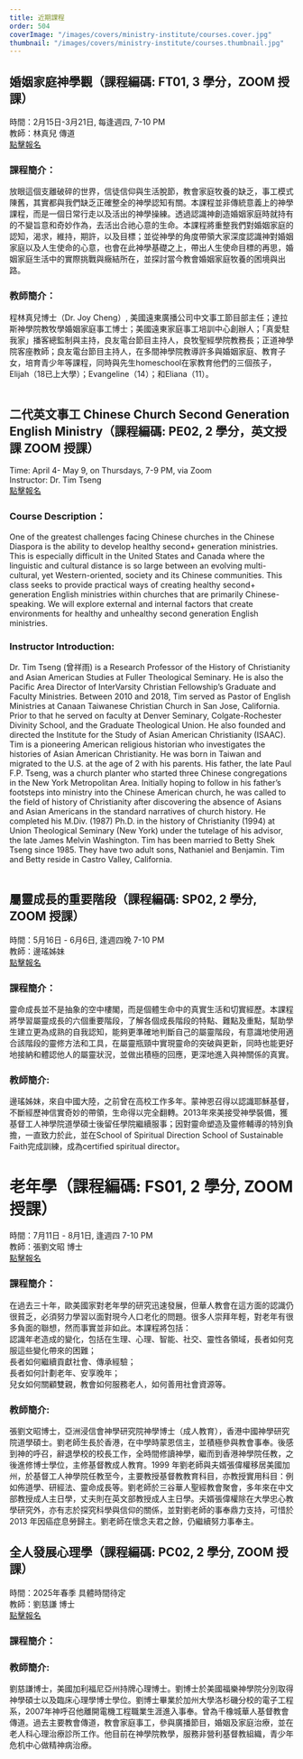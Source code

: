 ```yaml
---
title: 近期課程
order: 504
coverImage: "/images/covers/ministry-institute/courses.cover.jpg"
thumbnail: "/images/covers/ministry-institute/courses.thumbnail.jpg"
---
```


## 婚姻家庭神學觀（課程編碼: FT01, 3 學分，ZOOM 授課）
時間：2月15日-3月21日, 每逢週四, 7-10 PM\
教師：林真兒 傳道\
[點擊報名](https://form.jotform.com/232775166363159)

### 課程簡介：

放眼這個支離破碎的世界，信徒信仰與生活脫節，教會家庭牧養的缺乏，事工模式陳舊，其實都與我們缺乏正確整全的神學認知有關。本課程並非傳統意義上的神學課程，而是一個日常行走以及活出的神學操練。透過認識神創造婚姻家庭時就持有的不變旨意和奇妙作為，去活出合祂心意的生命。本課程將重整我們對婚姻家庭的認知，渴求，維持，期許，以及目標；並從神學的角度帶領大家深度認識神對婚姻家庭以及人生使命的心意，也會在此神學基礎之上，帶出人生使命目標的再思，婚姻家庭生活中的實際挑戰與癥結所在，並探討當今教會婚姻家庭牧養的困境與出路。

### 教師簡介：

程林真兒博士（Dr. Joy Cheng）, 美國遠東廣播公司中文事工節目部主任；達拉斯神學院教牧學婚姻家庭事工博士；美國遠東家庭事工培訓中心創辦人；「真愛駐我家」播客總監制與主持，良友電台節目主持人，良牧聖經學院教務長；正道神學院客座教師；良友電台節目主持人，在多間神學院教導許多與婚姻家庭、教育子女，培育青少年等課程，同時與先生homeschool在家教育他們的三個孩子，Elijah（18已上大學）；Evangeline（14）；和Eliana（11）。
</br>
</br>

## 二代英文事工 Chinese Church Second Generation English Ministry（課程編碼: PE02, 2 學分，英文授課 ZOOM 授課）
Time: April 4- May 9, on Thursdays, 7-9 PM, via Zoom\
Instructor: Dr. Tim Tseng\
[點擊報名](https://form.jotform.com/232775461924160)

### Course Description：

One of the greatest challenges facing Chinese churches in the Chinese Diaspora is the ability to develop healthy second+ generation ministries. This is especially difficult in the United States and Canada where the linguistic and cultural distance is so large between an evolving multi-cultural, yet Western-oriented, society and its Chinese communities. This class seeks to provide practical ways of creating healthy second+ generation English ministries within churches that are primarily Chinese-speaking. We will explore external and internal factors that create environments for healthy and unhealthy second generation English ministries.

### Instructor Introduction:
Dr. Tim Tseng (曾祥雨) is a Research Professor of the History of Christianity and Asian American Studies at Fuller Theological Seminary. He is also the Pacific Area Director of InterVarsity Christian Fellowship’s Graduate and Faculty Ministries. Between 2010 and 2018, Tim served as Pastor of English Ministries at Canaan Taiwanese Christian Church in San Jose, California. Prior to that he served on faculty at Denver Seminary, Colgate-Rochester Divinity School, and the Graduate Theological Union. He also founded and directed the Institute for the Study of Asian American Christianity (ISAAC). Tim is a pioneering American religious historian who investigates the histories of Asian American Christianity.
He was born in Taiwan and migrated to the U.S. at the age of 2 with his parents. His father, the late Paul F.P. Tseng, was a church planter who started three Chinese congregations in the New York Metropolitan Area. Initially hoping to follow in his father’s footsteps into ministry into the Chinese American church, he was called to the field of history of Christianity after discovering the absence of Asians and Asian Americans in the standard narratives of church history. He completed his M.Div. (1987) Ph.D. in the history of Christianity (1994) at Union Theological Seminary (New York) under the tutelage of his advisor, the late James Melvin Washington. Tim has been married to Betty Shek Tseng since 1985. They have two adult sons, Nathaniel and Benjamin. Tim and Betty reside in Castro Valley, California.
</br>
</br>

## 屬靈成長的重要階段（課程編碼: SP02, 2 學分, ZOOM 授課）
時間：5月16日 - 6月6日, 逢週四晚 7-10 PM\
教師：邊瑤姊妹\
[點擊報名](https://form.jotform.com/233045187373154)

### 課程簡介：

靈命成長並不是抽象的空中樓閣，而是個體生命中的真實生活和切實經歷。本課程將學習屬靈成長的六個重要階段，了解各個成長階段的特點、難點及重點，幫助學生建立更為成熟的自我認知，能夠更準確地判斷自己的屬靈階段，有意識地使用適合該階段的靈修方法和工具，在屬靈瓶頸中實現靈命的突破與更新，同時也能更好地接納和體認他人的屬靈狀況，並做出積極的回應，更深地進入與神關係的真實。

### 教師簡介:
邊瑤姊妹，來自中國大陸，之前曾在高校工作多年。蒙神恩召得以認識耶穌基督，不斷經歷神信實奇妙的帶領，生命得以完全翻轉。2013年來美接受神學裝備，獲基督工人神學院道學碩士後留任學院繼續服事；因對靈命塑造及靈修輔導的特別負擔，一直致力於此，並在School of Spiritual Direction School of Sustainable Faith完成訓練，成為certified spiritual director。
</br>

# 老年學（課程編碼: FS01, 2 學分, ZOOM 授課）
時間：7月11日 - 8月1日, 逢週四 7-10 PM\
教師：張劉文昭 博士\
[點擊報名](https://form.jotform.com/240777192694166)

### 課程簡介：
在過去三十年，歐美國家對老年學的研究迅速發展，但華人教會在這方面的認識仍很貧乏，必須努力學習以面對現今人口老化的問題。很多人崇拜年輕，對老年有很多負面的聯想，然而事實並非如此。本課程將包括：\
認識年老造成的變化，包括在生理、心理、智能、社交、靈性各領域，長者如何克服這些變化帶來的困難；\
長者如何繼續貢獻社會、傳承經驗；\
長者如何計劃老年、安享晚年；\
兒女如何關顧雙親，教會如何服務老人，如何善用社會資源等。

### 教師簡介:
張劉文昭博士，亞洲浸信會神學研究院神學博士（成人教育），香港中國神學研究院道學碩士。劉老師生長於香港，在中學時蒙恩信主，並積極參與教會事奉。後感到神的呼召，辭退學校的校長工作，全時間修讀神學，繼而到香港神學院任教，之後進修博士學位，主修基督教成人教育。1999 年劉老師與夫婿張偉權移居美國加州，於基督工人神學院任教至今，主要教授基督教教育科目，亦教授實用科目：例如佈道學、研經法、靈命成長等。劉老師於三谷華人聖經教會聚會，多年來在中文部教授成人主日學，丈夫則在英文部教授成人主日學。夫婿張偉權除在大學忠心教學研究外，亦有志於探究科學與信仰的關係，並對劉老師的事奉鼎力支持，可惜於 2013 年因癌症息勞歸主。劉老師在懷念夫君之餘，仍繼續努力事奉主。
</br>

## 全人發展心理學（課程編碼: PC02, 2 學分, ZOOM 授課）
時間：2025年春季 具體時間待定\
教師：劉慈謙 博士\
[點擊報名](https://form.jotform.com/232775455948169)

### 課程簡介：

### 教師簡介:
劉慈謙博士，美國加利福尼亞州持牌心理博士。劉博士於美國福樂神學院分別取得神學碩士以及臨床心理學博士學位。劉博士畢業於加州大學洛杉磯分校的電子工程系，2007年神呼召他離開電機工程職業生涯進入事奉。曾為千橡城華人基督教會傳道。過去主要教會傳道，教會家庭事工，參與廣播節目，婚姻及家庭治療，並在老人科心理治療診所工作。他目前在神學院教學，服務非營利基督教組織，青少年危机中心做精神病治療。
</br>
</br>